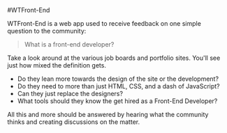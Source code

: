 #WTFront-End

WTFront-End is a web app used to receive feedback on one simple question to the community:
>What is a front-end developer?

Take a look around at the various job boards and portfolio sites. You'll see just how mixed the definition gets.

- Do they lean more towards the design of the site or the development?
- Do they need to more than just HTML, CSS, and a dash of JavaScript?
- Can they just replace the designers?
- What tools should they know the get hired as a Front-End Developer?

All this and more should be answered by hearing what the community thinks and creating discussions on the matter.
